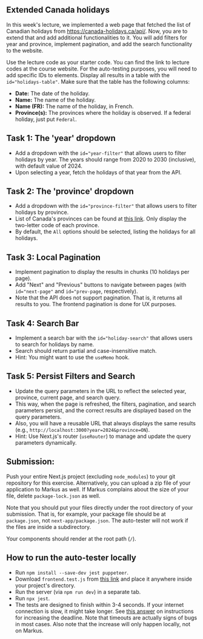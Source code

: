 ## Extended Canada holidays

In this week's lecture, we implemented a web page that fetched the list of Canadian holidays from https://canada-holidays.ca/api/. Now, you are to extend that and add additional functionalities to it. You will add filters for year and province, implement pagination, and add the search functionality to the website.

Use the lecture code as your starter code. You can find the link to lecture codes at the course website. For the auto-testing purposes, you will need to add specific IDs to elements. Display all results in a table with the `id="holidays-table"`. Make sure that the table has the following columns:

- **Date:** The date of the holiday.
- **Name:** The name of the holiday.
- **Name (FR):** The name of the holiday, in French.
- **Province(s):** The provinces where the holiday is observed. If a federal holiday, just put `Federal`.

## Task 1: The 'year' dropdown

- Add a dropdown with the `id="year-filter"` that allows users to filter holidays by year. The years should range from 2020 to 2030 (inclusive), with default value of 2024.
- Upon selecting a year, fetch the holidays of that year from the API.

## Task 2: The 'province' dropdown

- Add a dropdown with the `id="province-filter"` that allows users to filter holidays by province.
- List of Canada's provinces can be found at [this link](https://www12.statcan.gc.ca/census-recensement/2021/ref/dict/tab/index-eng.cfm?ID=t1_8). Only display the two-letter code of each province.
- By default, the `All` options should be selected, listing the holidays for all holidays.

## Task 3: Local Pagination

- Implement pagination to display the results in chunks (10 holidays per page).
- Add "Next" and "Previous" buttons to navigate between pages (with `id="next-page"` and `id="prev-page`, respectively).
- Note that the API does not support pagination. That is, it returns all results to you. The frontend pagination is done for UX purposes.

## Task 4: Search Bar

- Implement a search bar with the `id="holiday-search"` that allows users to search for holidays by name.
- Search should return partial and case-insensitive match.
- Hint: You might want to use the `useMemo` hook.

## Task 5: Persist Filters and Search

- Update the query parameters in the URL to reflect the selected year, province, current page, and search query.
- This way, when the page is refreshed, the filters, pagination, and search parameters persist, and the correct results are displayed based on the query parameters.
- Also, you will have a reusable URL that always displays the same results (e.g., `http://localhost:3000?year=2024&province=ON`).
- Hint: Use Next.js's router (`useRouter`) to manage and update the query parameters dynamically.

## Submission:

Push your entire Next.js project (excluding `node_modules`) to your git repository for this exercise. Alternatively, you can upload a zip file of your application to Markus as well. If Markus complains about the size of your file, delete `package-lock.json` as well.

Note that you should put your files directly under the root directory of your submission. That is, for example, your package file should be at `package.json`, not `next-app/package.json`. The auto-tester will not work if the files are inside a subdirectory.

Your components should render at the root path (`/`).

## How to run the auto-tester locally

- Run `npm install --save-dev jest puppeteer`.
- Download `frontend.test.js` from [this link](./e8/frontend.test.js) and place it anywhere inside your project's directory.
- Run the server (via `npm run dev`) in a separate tab.
- Run `npx jest`.
- The tests are designed to finish within 3-4 seconds. If your internet connection is slow, it might take longer. See [this answer](https://stackoverflow.com/a/72563567/1892185) on instructions for increasing the deadline. Note that timeouts are actually signs of bugs in most cases. Also note that the increase will only happen locally, not on Markus.
